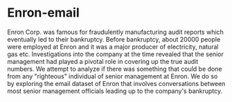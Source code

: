 # Enron-email
Enron Corp. was famous for fraudulently manufacturing audit reports which eventually led to their bankruptcy. Before bankruptcy, about 20000 people were employed at Enron and it was a major producer of electricity, natural gas etc. Investigations into the company at the time revealed that the senior management had played a pivotal role in covering up the true audit numbers.    We attempt to analyze if there was something that could be done from any "righteous" individual of senior management at Enron. We do so by exploring the email dataset of Enron that involves conversations between most senior management officials leading up to the company's bankruptcy. 
